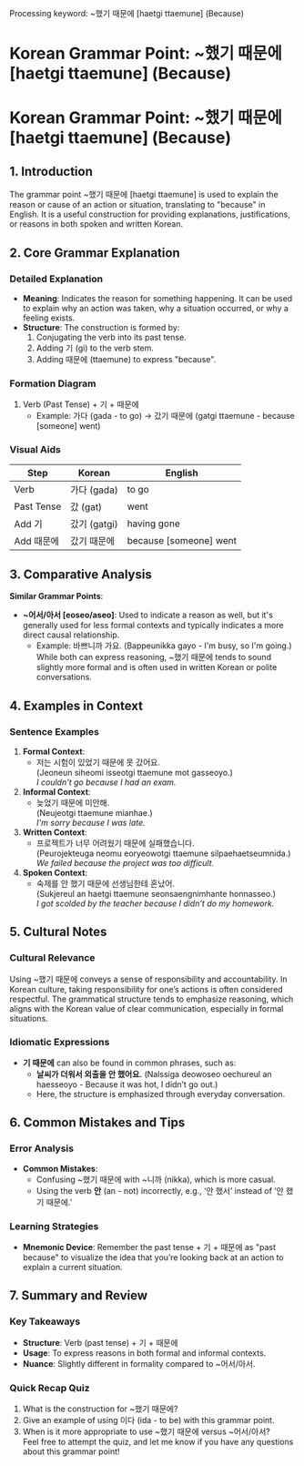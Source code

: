 Processing keyword: ~했기 때문에 [haetgi ttaemune] (Because)
# Korean Grammar Point: ~했기 때문에 [haetgi ttaemune] (Because)
# Korean Grammar Point: ~했기 때문에 [haetgi ttaemune] (Because)
## 1. Introduction
The grammar point ~했기 때문에 [haetgi ttaemune] is used to explain the reason or cause of an action or situation, translating to "because" in English. It is a useful construction for providing explanations, justifications, or reasons in both spoken and written Korean.
## 2. Core Grammar Explanation
### Detailed Explanation
- **Meaning**: Indicates the reason for something happening. It can be used to explain why an action was taken, why a situation occurred, or why a feeling exists.
- **Structure**: The construction is formed by:
  1. Conjugating the verb into its past tense.
  2. Adding 기 (gi) to the verb stem.
  3. Adding 때문에 (ttaemune) to express "because".
### Formation Diagram
1. Verb (Past Tense) + 기 + 때문에
   - Example: 가다 (gada - to go) → 갔기 때문에 (gatgi ttaemune - because [someone] went)
### Visual Aids
| Step         | Korean              | English                       |
|--------------|---------------------|-------------------------------|
| Verb        | 가다 (gada)          | to go                        |
| Past Tense  | 갔 (gat)            | went                         |
| Add 기      | 갔기 (gatgi)        | having gone                  |
| Add 때문에  | 갔기 때문에         | because [someone] went       |
## 3. Comparative Analysis
**Similar Grammar Points**:
- **~어서/아서 [eoseo/aseo]**: Used to indicate a reason as well, but it's generally used for less formal contexts and typically indicates a more direct causal relationship.
  - Example: 바쁘니까 가요. (Bappeunikka gayo - I'm busy, so I'm going.)
While both can express reasoning, ~했기 때문에 tends to sound slightly more formal and is often used in written Korean or polite conversations.
## 4. Examples in Context
### Sentence Examples
1. **Formal Context**: 
   - 저는 시험이 있었기 때문에 못 갔어요.  
     (Jeoneun siheomi isseotgi ttaemune mot gasseoyo.)  
     *I couldn't go because I had an exam.*
2. **Informal Context**: 
   - 늦었기 때문에 미안해.  
     (Neujeotgi ttaemune mianhae.)  
     *I'm sorry because I was late.*
3. **Written Context**: 
   - 프로젝트가 너무 어려웠기 때문에 실패했습니다.  
     (Peurojekteuga neomu eoryeowotgi ttaemune silpaehaetseumnida.)  
     *We failed because the project was too difficult.*
4. **Spoken Context**: 
   - 숙제를 안 했기 때문에 선생님한테 혼났어.  
     (Sukjereul an haetgi ttaemune seonsaengnimhante honnasseo.)  
     *I got scolded by the teacher because I didn’t do my homework.*
## 5. Cultural Notes
### Cultural Relevance
Using ~했기 때문에 conveys a sense of responsibility and accountability. In Korean culture, taking responsibility for one’s actions is often considered respectful. The grammatical structure tends to emphasize reasoning, which aligns with the Korean value of clear communication, especially in formal situations.
### Idiomatic Expressions
- **기 때문에** can also be found in common phrases, such as: 
  - **날씨가 더워서 외출을 안 했어요.** (Nalssiga deowoseo oechureul an haesseoyo - Because it was hot, I didn’t go out.)
  - Here, the structure is emphasized through everyday conversation.
## 6. Common Mistakes and Tips
### Error Analysis
- **Common Mistakes**: 
  - Confusing ~했기 때문에 with ~니까 (nikka), which is more casual.
  - Using the verb **안** (an - not) incorrectly, e.g., ‘안 했서’ instead of ‘안 했기 때문에.’
### Learning Strategies
- **Mnemonic Device**: Remember the past tense + 기 + 때문에 as "past because" to visualize the idea that you’re looking back at an action to explain a current situation.
## 7. Summary and Review
### Key Takeaways
- **Structure**: Verb (past tense) + 기 + 때문에
- **Usage**: To express reasons in both formal and informal contexts.
- **Nuance**: Slightly different in formality compared to ~어서/아서.
### Quick Recap Quiz
1. What is the construction for ~했기 때문에?  
2. Give an example of using 이다 (ida - to be) with this grammar point.  
3. When is it more appropriate to use ~했기 때문에 versus ~어서/아서?  
Feel free to attempt the quiz, and let me know if you have any questions about this grammar point!
